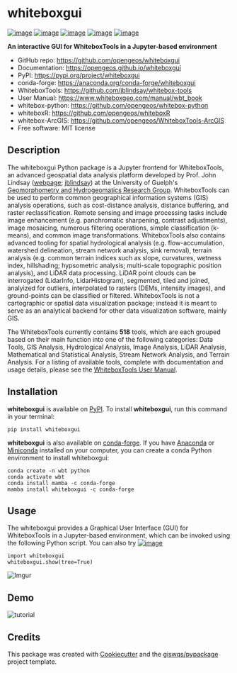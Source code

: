 # whiteboxgui

[![image](https://img.shields.io/pypi/v/whiteboxgui.svg)](https://pypi.python.org/pypi/whiteboxgui)
[![image](https://img.shields.io/conda/vn/conda-forge/whiteboxgui.svg)](https://anaconda.org/conda-forge/whiteboxgui)
[![image](https://pepy.tech/badge/whiteboxgui)](https://pepy.tech/project/whiteboxgui)
[![image](https://colab.research.google.com/assets/colab-badge.svg)](https://githubtocolab.com/opengeos/whiteboxgui/blob/master/examples/examples.ipynb)
[![image](https://mybinder.org/badge_logo.svg)](https://mybinder.org/v2/gh/opengeos/whiteboxgui/master)

**An interactive GUI for WhiteboxTools in a Jupyter-based environment**

-   GitHub repo: <https://github.com/opengeos/whiteboxgui>
-   Documentation: <https://opengeos.github.io/whiteboxgui>
-   PyPI: <https://pypi.org/project/whiteboxgui>
-   conda-forge: <https://anaconda.org/conda-forge/whiteboxgui>
-   WhiteboxTools: <https://github.com/jblindsay/whitebox-tools>
-   User Manual: <https://www.whiteboxgeo.com/manual/wbt_book>
-   whitebox-python: <https://github.com/opengeos/whitebox-python>
-   whiteboxR: <https://github.com/opengeos/whiteboxR>
-   whitebox-ArcGIS: <https://github.com/opengeos/WhiteboxTools-ArcGIS>
-   Free software: MIT license

## Description

The whiteboxgui Python package is a Jupyter frontend for WhiteboxTools, an advanced geospatial data analysis platform developed by Prof. John Lindsay ([webpage](https://jblindsay.github.io/ghrg/index.html); [jblindsay](https://github.com/jblindsay)) at the University of Guelph's [Geomorphometry and Hydrogeomatics Research Group](https://jblindsay.github.io/ghrg/index.html). WhiteboxTools can be used to perform common geographical information systems (GIS) analysis operations, such as cost-distance analysis, distance buffering, and raster reclassification. Remote sensing and image processing tasks include image enhancement (e.g. panchromatic sharpening, contrast adjustments), image mosaicing, numerous filtering operations, simple classification (k-means), and common image transformations. WhiteboxTools also contains advanced tooling for spatial hydrological analysis (e.g. flow-accumulation, watershed delineation, stream network analysis, sink removal), terrain analysis (e.g. common terrain indices such as slope, curvatures, wetness index, hillshading; hypsometric analysis; multi-scale topographic position analysis), and LiDAR data processing. LiDAR point clouds can be interrogated (LidarInfo, LidarHistogram), segmented, tiled and joined, analyized for outliers, interpolated to rasters (DEMs, intensity images), and ground-points can be classified or filtered. WhiteboxTools is not a cartographic or spatial data visualization package; instead it is meant to serve as an analytical backend for other data visualization software, mainly GIS.

The WhiteboxTools currently contains **518** tools, which are each grouped based on their main function into one of the following categories: Data Tools, GIS Analysis, Hydrological Analysis, Image Analysis, LiDAR Analysis, Mathematical and Statistical Analysis, Stream Network Analysis, and Terrain Analysis. For a listing of available tools, complete with documentation and usage details, please see the [WhiteboxTools User Manual](https://www.whiteboxgeo.com/manual/wbt_book/available_tools/index.html).

## Installation

**whiteboxgui** is available on [PyPI](https://pypi.org/project/whiteboxgui). To install **whiteboxgui**, run this command in your terminal:

```
pip install whiteboxgui
```

**whiteboxgui** is also available on [conda-forge](https://anaconda.org/conda-forge/whiteboxgui). If you have
[Anaconda](https://www.anaconda.com/distribution/#download-section) or [Miniconda](https://docs.conda.io/en/latest/miniconda.html) installed on your computer, you can create a conda Python environment to install whiteboxgui:

    conda create -n wbt python
    conda activate wbt
    conda install mamba -c conda-forge
    mamba install whiteboxgui -c conda-forge

## Usage

The whiteboxgui provides a Graphical User Interface (GUI) for WhiteboxTools in a Jupyter-based environment, which can be invoked using the following Python script. You can also try [![image](https://colab.research.google.com/assets/colab-badge.svg)](https://githubtocolab.com/opengeos/whiteboxgui/blob/master/examples/examples.ipynb)

```
import whiteboxgui
whiteboxgui.show(tree=True)
```

![Imgur](https://i.imgur.com/z4Pm2Mt.png)

## Demo

![tutorial](https://i.imgur.com/girs2dr.gif)

## Credits

This package was created with [Cookiecutter](https://github.com/cookiecutter/cookiecutter) and the [giswqs/pypackage](https://github.com/giswqs/pypackage) project template.
